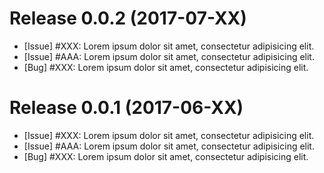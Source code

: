 # Release 0.0.2 (2017-07-XX)

- [Issue] #XXX: Lorem ipsum dolor sit amet, consectetur adipisicing elit.
- [Issue] #AAA: Lorem ipsum dolor sit amet, consectetur adipisicing elit.
- [Bug] #XXX: Lorem ipsum dolor sit amet, consectetur adipisicing elit.


# Release 0.0.1 (2017-06-XX)

- [Issue] #XXX: Lorem ipsum dolor sit amet, consectetur adipisicing elit.
- [Issue] #AAA: Lorem ipsum dolor sit amet, consectetur adipisicing elit.
- [Bug] #XXX: Lorem ipsum dolor sit amet, consectetur adipisicing elit.
